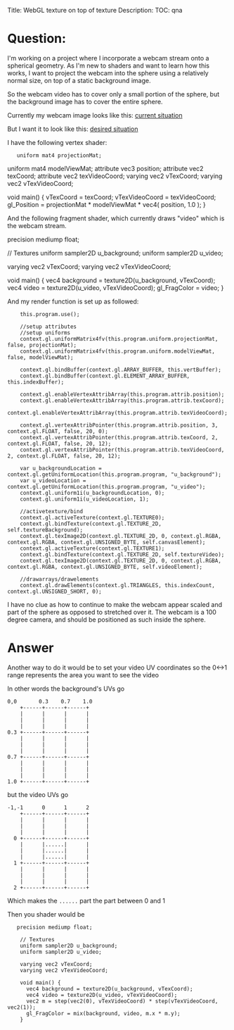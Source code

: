 Title: WebGL texture on top of texture
Description:
TOC: qna

# Question:

I'm working on a project where I incorporate a webcam stream onto a spherical geometry. As I'm new to shaders and want to learn how this works, I want to project the webcam into the sphere using a relatively normal size, on top of a static background image.

So the webcam video has to cover only a small portion of the sphere, but the background image has to cover the entire sphere.

Currently my webcam image looks like this:
[current situation][1]

But I want it to look like this:
[desired situation][2]

I have the following vertex shader:

       uniform mat4 projectionMat;
   uniform mat4 modelViewMat;
   attribute vec3 position;
   attribute vec2 texCoord;
   attribute vec2 texVideoCoord;
   varying vec2 vTexCoord;
   varying vec2 vTexVideoCoord;

   void main() {
     vTexCoord = texCoord;
     vTexVideoCoord = texVideoCoord;
     gl_Position = projectionMat * modelViewMat * vec4( position, 1.0 );
   }

And the following fragment shader, which currently draws "video" which is the webcam stream.

   precision mediump float;

   // Textures
   uniform sampler2D u_background;
   uniform sampler2D u_video;

   varying vec2 vTexCoord;
   varying vec2 vTexVideoCoord;

   void main() {
     vec4 background = texture2D(u_background, vTexCoord);
     vec4 video = texture2D(u_video, vTexVideoCoord);
     gl_FragColor = video;
   }

And my render function is set up as followed:

        this.program.use();

        //setup attributes
        //setup uniforms
        context.gl.uniformMatrix4fv(this.program.uniform.projectionMat, false, projectionMat);
        context.gl.uniformMatrix4fv(this.program.uniform.modelViewMat, false, modelViewMat);

        context.gl.bindBuffer(context.gl.ARRAY_BUFFER, this.vertBuffer);
        context.gl.bindBuffer(context.gl.ELEMENT_ARRAY_BUFFER, this.indexBuffer);

        context.gl.enableVertexAttribArray(this.program.attrib.position);
        context.gl.enableVertexAttribArray(this.program.attrib.texCoord);
        context.gl.enableVertexAttribArray(this.program.attrib.texVideoCoord);

        context.gl.vertexAttribPointer(this.program.attrib.position, 3, context.gl.FLOAT, false, 20, 0);
        context.gl.vertexAttribPointer(this.program.attrib.texCoord, 2, context.gl.FLOAT, false, 20, 12);
        context.gl.vertexAttribPointer(this.program.attrib.texVideoCoord, 2, context.gl.FLOAT, false, 20, 12);

        var u_backgroundLocation = context.gl.getUniformLocation(this.program.program, "u_background");
        var u_videoLocation = context.gl.getUniformLocation(this.program.program, "u_video");
        context.gl.uniform1i(u_backgroundLocation, 0);
        context.gl.uniform1i(u_videoLocation, 1);

        //activetexture/bind
        context.gl.activeTexture(context.gl.TEXTURE0);
        context.gl.bindTexture(context.gl.TEXTURE_2D, self.textureBackground);
        context.gl.texImage2D(context.gl.TEXTURE_2D, 0, context.gl.RGBA, context.gl.RGBA, context.gl.UNSIGNED_BYTE, self.canvasElement);
        context.gl.activeTexture(context.gl.TEXTURE1);
        context.gl.bindTexture(context.gl.TEXTURE_2D, self.textureVideo);
        context.gl.texImage2D(context.gl.TEXTURE_2D, 0, context.gl.RGBA, context.gl.RGBA, context.gl.UNSIGNED_BYTE, self.videoElement);

        //drawarrays/drawelements
        context.gl.drawElements(context.gl.TRIANGLES, this.indexCount, context.gl.UNSIGNED_SHORT, 0);

I have no clue as how to continue to make the webcam appear scaled and part of the sphere as opposed to stretched over it. The webcam is a 100 degree camera, and should be positioned as such inside the sphere.

  [1]: http://i.stack.imgur.com/huvRX.png
  [2]: http://i.stack.imgur.com/G91w3.jpg

# Answer

Another way to do it would be to set your video UV coordinates so the 0<->1 range represents the area you want to see the video

In other words the background's UVs go

    0,0       0.3    0.7    1.0
        +------+------+------+
        |      |      |      |
        |      |      |      |
        |      |      |      |
    0.3 +------+------+------+
        |      |      |      |
        |      |      |      |
        |      |      |      |
    0.7 +------+------+------+
        |      |      |      |
        |      |      |      |
        |      |      |      |
    1.0 +------+------+------+

but the video UVs go


    -1,-1      0      1      2
        +------+------+------+
        |      |      |      |
        |      |      |      |
        |      |      |      |
      0 +------+------+------+
        |      |......|      |
        |      |......|      |
        |      |......|      |
      1 +------+------+------+
        |      |      |      |
        |      |      |      |
        |      |      |      |
      2 +------+------+------+


Which makes the `......` part the part between 0 and 1

Then you shader would be


       precision mediump float;

        // Textures
        uniform sampler2D u_background;
        uniform sampler2D u_video;

        varying vec2 vTexCoord;
        varying vec2 vTexVideoCoord;

        void main() {
          vec4 background = texture2D(u_background, vTexCoord);
          vec4 video = texture2D(u_video, vTexVideoCoord);
          vec2 m = step(vec2(0), vTexVideoCoord) * step(vTexVideoCoord, vec2(1));
          gl_FragColor = mix(background, video, m.x * m.y);
        }


